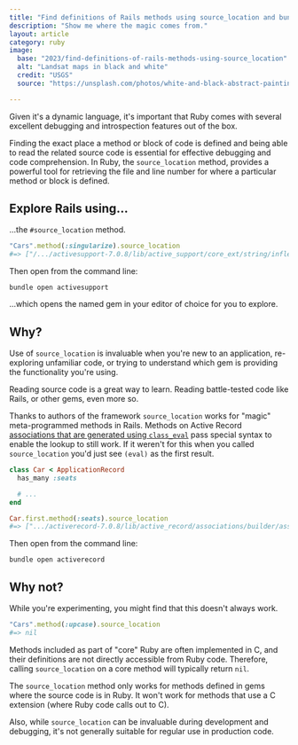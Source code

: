 ```yaml
---
title: "Find definitions of Rails methods using source_location and bundle open"
description: "Show me where the magic comes from."
layout: article
category: ruby
image:
  base: "2023/find-definitions-of-rails-methods-using-source_location"
  alt: "Landsat maps in black and white"
  credit: "USGS"
  source: "https://unsplash.com/photos/white-and-black-abstract-painting-PuLsDCBbyBM"

---  
```


Given it's a dynamic language, it's important that Ruby comes with several excellent debugging and introspection features out of the box.

Finding the exact place a method or block of code is defined and being able to read the related source code is essential for effective debugging and code comprehension. In Ruby, the `source_location` method, provides a powerful tool for retrieving the file and line number for where a particular method or block is defined.


## Explore Rails using…

...the `#source_location` method.

```ruby
"Cars".method(:singularize).source_location
#=> ["/.../activesupport-7.0.8/lib/active_support/core_ext/string/inflections.rb", 60]
```

Then open from the command line:

```shell
bundle open activesupport
```

...which opens the named gem in your editor of choice for you to explore.


## Why?

Use of `source_location` is invaluable when you're new to an application, re-exploring unfamiliar code, or  trying to understand which gem is providing the functionality you're using.

Reading source code is a great way to learn. Reading battle-tested code like Rails, or other gems, even more so.

Thanks to authors of the framework `source_location` works for "magic" meta-programmed methods in Rails. Methods on Active Record [associations that are generated using `class_eval`](https://github.com/rails/rails/blob/main/activerecord/lib/active_record/associations/builder/association.rb#L103) pass special syntax to enable the lookup to still work. If it weren't for this when you called `source_location` you'd just see `(eval)` as the first result.

```ruby
class Car < ApplicationRecord
  has_many :seats

  # ...
end

Car.first.method(:seats).source_location
#=> [".../activerecord-7.0.8/lib/active_record/associations/builder/association.rb", 103]
```

Then open from the command line:

```shell
bundle open activerecord
```

## Why not?

While you're experimenting, you might find that this doesn't always work.

```ruby
"Cars".method(:upcase).source_location
#=> nil
```

Methods included as part of "core" Ruby are often implemented in C, and their definitions are not directly accessible from Ruby code. Therefore, calling `source_location` on a core method will typically return `nil`.

The `source_location` method only works for methods defined in gems where the source code is in Ruby. It won't work for methods that use a C extension (where Ruby code calls out to C).

Also, while `source_location` can be invaluable during development and debugging, it's not generally suitable for regular use in production code. 